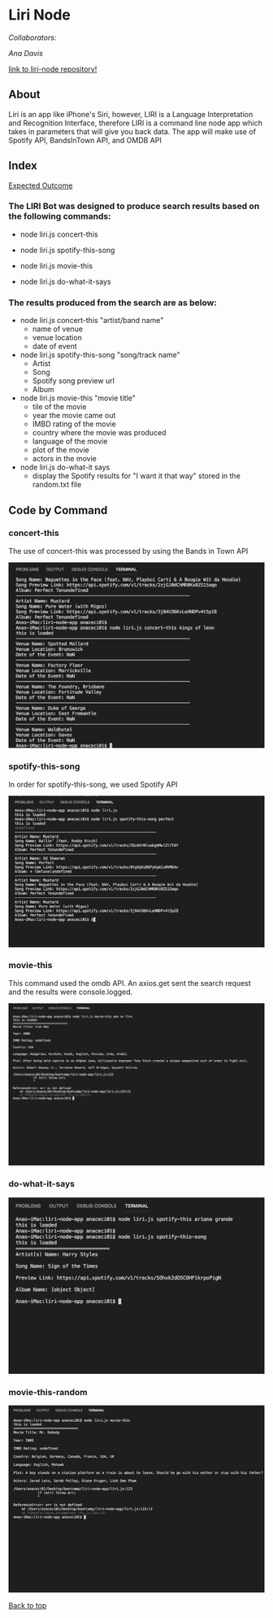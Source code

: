 # Liri Node 
 
*Collaborators:* 
 
*Ana Davis* 
 
[link to liri-node repository!](https://anaceci01.github.io/liri-node-app/)



## About 
 
Liri is an app like iPhone's Siri, however, LIRI is a Language Interpretation and Recognition Interface, therefore LIRI is a command line node app which takes in parameters that will give you back data. The app will make use of Spotify API, BandsInTown API, and OMDB API 
## Index 
 
[Expected Outcome](#Expected-Outcome) 

 
### The LIRI Bot was designed to produce search results based on the following commands:
 
  * node liri.js concert-this
 
  * node liri.js spotify-this-song 
      
 
  * node liri.js movie-this 
      
 
  * node liri.js do-what-it-says
 

 ### The results produced from the search are as below:

  * node liri.js concert-this "artist/band name"
    * name of venue
    * venue location
    * date of event
  * node liri.js spotify-this-song "song/track name"
    * Artist
    * Song
    * Spotify song preview url
    * Album
  * node liri.js movie-this "movie title"
    * tile of the movie
    * year the movie came out
    * IMBD rating of the movie
    * country where the movie was produced
    * language of the movie
    * plot of the movie
    * actors in the movie
  * node liri.js do-what-it says
    * display the Spotify results for "I want it that way" stored in the random.txt file

## Code by Command

### concert-this

The use of concert-this was processed by using the Bands in Town API

![concertScreenshot](images/concert-this.jpg)


### spotify-this-song
In order for spotify-this-song, we used Spotify API
    
![spotifyScreenshot](images/spotify-this.jpg)


### movie-this 
This command used the omdb API. An axios.get sent the search request and the results were console.logged.

![movieScreenshot](images/movie-this.jpg)

### do-what-it-says

![spotifyRandomScreenshot](images/spotify-this-random.jpg)

### movie-this-random

![movieRandomScreenshot](images/movie-this-random.jpg)

 [Back to top](#)

